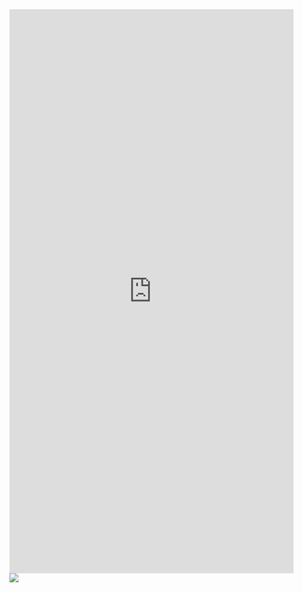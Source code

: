 <iframe width="100%" height="1000" src="https://datastudio.google.com/embed/reporting/797419c1-2f89-4c01-953f-f92e58896e70/page/6zXD" frameborder="0" style="border:0" allowfullscreen></iframe>

<img src="https://api.netlify.com/api/v1/badges/234b77b1-2d60-44d9-a680-e93f12915be3/deploy-status">

